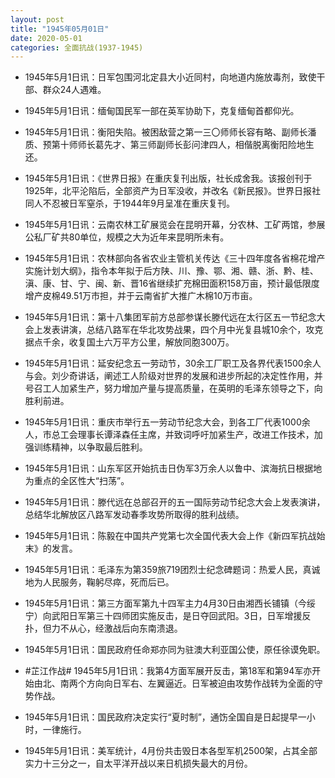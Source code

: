 ```yaml
---
layout: post
title: "1945年05月01日"
date: 2020-05-01
categories: 全面抗战(1937-1945)
---
```


<meta name="referrer" content="no-referrer" />

- 1945年5月1日讯：日军包围河北定县大小近同村，向地道内施放毒剂，致使干部、群众24人遇难。 

- 1945年5月1日讯：缅甸国民军一部在英军协助下，克复缅甸首都仰光。 

- 1945年5月1日讯：衡阳失陷。被困敌营之第一三〇师师长容有略、副师长潘质、预第十师师长葛先才、第三师副师长彭问津四人，相偕脱离衡阳险地生还。 

- 1945年5月1日讯：《世界日报》在重庆复刊出版，社长成舍我。该报创刊于1925年，北平沦陷后，全部资产为日军没收，并改名《新民报》。世界日报社同人不忍被日军窒杀，于1944年9月呈准在重庆复刊。 

- 1945年5月1日讯：云南农林工矿展览会在昆明开幕，分农林、工矿两馆，参展公私厂矿共80单位，规模之大为近年来昆明所未有。 

- 1945年5月1日讯：农林部向各省农业主管机关传达《三十四年度各省棉花增产实施计划大纲》，指令本年拟于后方陕、川、豫、鄂、湘、赣、浙、黔、桂、滇、康、甘、宁、闽、新、晋16省继续扩充棉田面积158万亩，预计最低限度增产皮棉49.51万市担，并于云南省扩大推广木棉10万市亩。 

- 1945年5月1日讯：第十八集团军前方总部参谋长滕代远在太行区五一节纪念大会上发表讲演，总结八路军在华北攻势战果，四个月中光复县城10余个，攻克据点千余，收复国土六万平方公里，解放同胞300万。 

- 1945年5月1日讯：延安纪念五一劳动节，30余工厂职工及各界代表1500余人与会。刘少奇讲话，阐述工人阶级对世界的发展和进步所起的决定性作用，并号召工人加紧生产，努力增加产量与提高质量，在英明的毛泽东领导之下，向胜利前进。 

- 1945年5月1日讯：重庆市举行五一劳动节纪念大会，到各工厂代表1000余人，市总工会理事长谭泽森任主席，并致词呼吁加紧生产，改进工作技术，加强训练精神，以争取最后胜利。 

- 1945年5月1日讯：山东军区开始抗击日伪军3万余人以鲁中、滨海抗日根据地为重点的全区性大“扫荡”。 

- 1945年5月1日讯：滕代远在总部召开的五一国际劳动节纪念大会上发表演讲，总结华北解放区八路军发动春季攻势所取得的胜利战绩。 

- 1945年5月1日讯：陈毅在中国共产党第七次全国代表大会上作《新四军抗战始末》的发言。 

- 1945年5月1日讯：毛泽东为第359旅719团烈士纪念碑题词：热爱人民，真诚地为人民服务，鞠躬尽瘁，死而后已。 

- 1945年5月1日讯：第三方面军第九十四军主力4月30日由湘西长铺镇（今绥宁）向武阳日军第三十四师团实施反击，是日夺回武阳。3日，日军增援反扑，但力不从心，经激战后向东南溃退。 

- 1945年5月1日讯：国民政府任命郑亦同为驻澳大利亚国公使，原任徐谟免职。 

- #芷江作战# 1945年5月1日讯：我第4方面军展开反击，第18军和第94军亦开始由北、南两个方向向日军右、左翼逼近。日军被迫由攻势作战转为全面的守势作战。 

- 1945年5月1日讯：国民政府决定实行“夏时制”，通饬全国自是日起提早一小时，一律施行。 

- 1945年5月1日讯：美军统计，4月份共击毁日本各型军机2500架，占其全部实力十三分之一，自太平洋开战以来日机损失最大的月份。 

